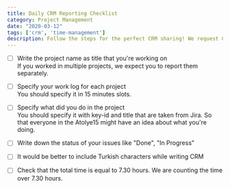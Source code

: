 ```yaml
---
title: Daily CRM Reporting Checklist
category: Project Management
date: "2020-03-12"
tags: ['crm', 'time-management']
description: Follow the steps for the perfect CRM sharing! We request CRM from the team at the end of the everyday. Therefore, we can follow our performance (man/day) in each project.
---
```


- [ ] Write the project name as title that you're working on  
If you worked in multiple projects, we expect you to report them separately.

- [ ] Specify your work log for each project  
You should specify it in 15 minutes slots. 

- [ ] Specify what did you do in the project  
You should specify it with key-id and title that are taken from Jira. So that everyone in the Atolye15 might have an idea about what you're doing.

- [ ] Write down the status of your issues like "Done", "In Progress"

- [ ] It would be better to include Turkish characters while writing CRM  

- [ ] Check that the total time is equal to 7.30 hours.
We are counting the time over 7.30 hours.
